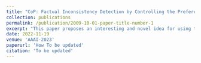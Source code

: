 ```yaml
---
title: "CoP: Factual Inconsistency Detection by Controlling the Preference"
collection: publications
permalink: /publication/2009-10-01-paper-title-number-1
excerpt: "This paper proposes an interesting and novel idea for using tweaked model behavior as an evaluation for factual consistency. The paper demonstrates the SOTA performance on the corresponding task. test [NJUNLP Group](http://nlp.nju.edu.cn/homepage)" 
date: 2022-11-19
venue: 'AAAI-2023'
paperurl: 'How To be updated'
citation: 'To be updated'
---
```


